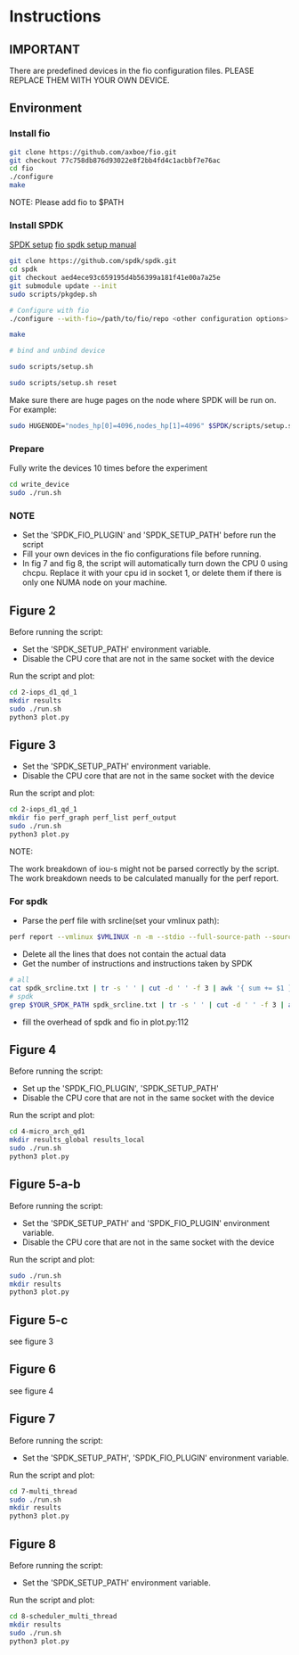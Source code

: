 # Instructions

## IMPORTANT

There are predefined devices in the fio configuration files. PLEASE REPLACE THEM WITH YOUR OWN DEVICE.

## Environment

### Install fio

```bash
git clone https://github.com/axboe/fio.git
git checkout 77c758db876d93022e8f2bb4fd4c1acbbf7e76ac
cd fio
./configure
make
```

NOTE: Please add fio to $PATH

### Install SPDK

[SPDK setup](https://spdk.io/doc/getting_started.html)
[fio spdk setup manual](https://github.com/spdk/spdk/blob/master/examples/nvme/fio_plugin/README.md)

```bash
git clone https://github.com/spdk/spdk.git
cd spdk
git checkout aed4ece93c659195d4b56399a181f41e00a7a25e
git submodule update --init
sudo scripts/pkgdep.sh

# Configure with fio
./configure --with-fio=/path/to/fio/repo <other configuration options>

make

# bind and unbind device

sudo scripts/setup.sh

sudo scripts/setup.sh reset

```

Make sure there are huge pages on the node where SPDK will be run on. For example:

```bash
sudo HUGENODE="nodes_hp[0]=4096,nodes_hp[1]=4096" $SPDK/scripts/setup.sh
```



### Prepare

Fully write the devices 10 times before the experiment
```bash
cd write_device
sudo ./run.sh
```

### NOTE

* Set the 'SPDK_FIO_PLUGIN' and 'SPDK_SETUP_PATH' before run the script
* Fill your own devices in the fio configurations file before running.
* In fig 7 and fig 8, the script will automatically turn down the CPU 0 using chcpu. Replace it with your cpu id in socket 1, or delete them if there is only one NUMA node on your machine.

## Figure 2

Before running the script:

* Set the 'SPDK_SETUP_PATH' environment variable.
* Disable the CPU core that are not in the same socket with the device

Run the script and plot:

```bash
cd 2-iops_d1_qd_1
mkdir results
sudo ./run.sh
python3 plot.py
```

## Figure 3

* Set the 'SPDK_SETUP_PATH' environment variable.
* Disable the CPU core that are not in the same socket with the device

Run the script and plot:

```bash
cd 2-iops_d1_qd_1
mkdir fio perf_graph perf_list perf_output
sudo ./run.sh
python3 plot.py
```

NOTE:

The work breakdown of iou-s might not be parsed correctly by the script. The work breakdown needs to be calculated manually for the perf report.

### For spdk

* Parse the perf file with srcline(set your vmlinux path):

```bash
perf report --vmlinux $VMLINUX -n -m --stdio --full-source-path --source -s symbol,srcline -i perf_output/spdk_fio.perf.out >> spdk_srcline.txt;

```

* Delete all the lines that does not contain the actual data
* Get the number of instructions and instructions taken by SPDK

```bash
# all
cat spdk_srcline.txt | tr -s ' ' | cut -d ' ' -f 3 | awk '{ sum += $1 } END { print sum }'
# spdk
grep $YOUR_SPDK_PATH spdk_srcline.txt | tr -s ' ' | cut -d ' ' -f 3 | awk '{ sum += $1 } END { print sum }'
```

* fill the overhead of spdk and fio in plot.py:112


## Figure 4

Before running the script:

* Set up the 'SPDK_FIO_PLUGIN', 'SPDK_SETUP_PATH'
* Disable the CPU core that are not in the same socket with the device

Run the script and plot:

```bash
cd 4-micro_arch_qd1
mkdir results_global results_local
sudo ./run.sh
python3 plot.py
```

## Figure 5-a-b

Before running the script:

* Set the 'SPDK_SETUP_PATH' and 'SPDK_FIO_PLUGIN' environment variable.
* Disable the CPU core that are not in the same socket with the device

Run the script and plot:

```bash
sudo ./run.sh
mkdir results
python3 plot.py
```

## Figure 5-c

see figure 3

## Figure 6

see figure 4

## Figure 7

Before running the script:

* Set the 'SPDK_SETUP_PATH', 'SPDK_FIO_PLUGIN' environment variable.

Run the script and plot:

```bash
cd 7-multi_thread
sudo ./run.sh
mkdir results
python3 plot.py
```

## Figure 8

Before running the script:

* Set the 'SPDK_SETUP_PATH' environment variable.

Run the script and plot:

```bash
cd 8-scheduler_multi_thread
mkdir results
sudo ./run.sh
python3 plot.py
```